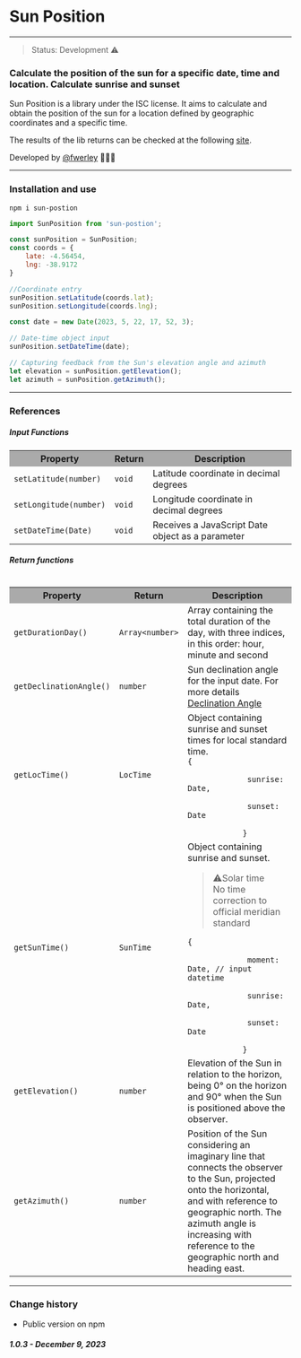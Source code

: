 # Sun Position
---

> Status: Development ⚠️

### Calculate the position of the sun for a specific date, time and location. Calculate sunrise and sunset

Sun Position is a library under the ISC license. It aims to calculate and obtain the position of the sun for a location defined by geographic coordinates and a specific time.

The results of the lib returns can be checked at the following [site](https://www.omnicalculator.com/physics/sun-angle). 

Developed by [@fwerley](https://github.com/fwerley) 👨🏽‍💻

---

### Installation and use
```npm
npm i sun-postion
```
```javascript
import SunPosition from 'sun-postion';
```

```javascript
const sunPosition = SunPosition;
const coords = {
    late: -4.56454,
    lng: -38.9172
}

//Coordinate entry
sunPosition.setLatitude(coords.lat);
sunPosition.setLongitude(coords.lng);

const date = new Date(2023, 5, 22, 17, 52, 3);

// Date-time object input
sunPosition.setDateTime(date);

// Capturing feedback from the Sun's elevation angle and azimuth
let elevation = sunPosition.getElevation();
let azimuth = sunPosition.getAzimuth();

```
---
### References

##### Input Functions
<table>
    <tr bgColor="#aaa">
        <th>Property
        <th>Return
        <th>Description
    </tr>
     <tr>
        <td><code>setLatitude(number)</code>
        <td><code>void</code>
        <td>Latitude coordinate in decimal degrees
    </tr>
     <tr>
        <td><code>setLongitude(number)</code>
        <td><code>void</code>
        <td>Longitude coordinate in decimal degrees
    </tr>
     <tr>
        <td><code>setDateTime(Date)</code>
        <td><code>void</code>
        <td>Receives a JavaScript Date object as a parameter
    </tr>
<table>

##### Return functions

<table>
    <tr bgColor="#aaa">
        <th>Property
        <th>Return
        <th>Description
    </tr>
    <tr>
        <td><code>getDurationDay()</code>
        <td><code>Array&ltnumber&gt</code>
        <td>Array containing the total duration of the day, with three indices, in this order: hour, minute and second
    </tr>
    <tr>
        <td><code>getDeclinationAngle()</code>
        <td><code>number</code>
        <td>Sun declination angle for the input date.
            For more details <a href="https://www.pveducation.org/pvcdrom/properties-of-sunlight/declination-angle">Declination Angle</a>
    </tr>
    <tr>
        <td><code>getLocTime()</code>
        <td><code>LocTime</code>
        <td>Object containing sunrise and sunset times for local standard time.<br>
        <code>{<br>
            &nbsp;sunrise: Date,<br>
            &nbsp;sunset: Date<br>
            }</code>
    </tr>
    <tr>
        <td><code>getSunTime()</code>
        <td><code>SunTime</code>
        <td>Object containing sunrise and sunset.<br>
        <blockquote>⚠️Solar time<br>
        No time correction to official meridian standard
        </blockquote>
        <code>{<br>
            &nbsp;moment: Date, // input datetime<br>
            &nbsp;sunrise: Date,<br>
            &nbsp;sunset: Date<br>
            }</code>
    </tr>
    <tr>
        <td><code>getElevation()</code>
        <td><code>number</code>
        <td>Elevation of the Sun in relation to the horizon, being 0° on the horizon and 90° when the Sun is positioned above the observer.
    </tr>
    <tr>
        <td><code>getAzimuth()</code>
        <td><code>number</code>
        <td>Position of the Sun considering an imaginary line that connects the observer to the Sun, projected onto the horizontal, and with reference to geographic north. The azimuth angle is increasing with reference to the geographic north and heading east.
    </tr>
</table>

---

### Change history
+ Public version on npm
##### 1.0.3 - December 9, 2023